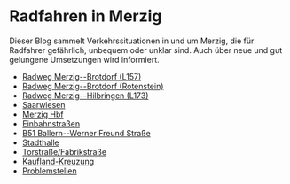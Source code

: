 # Radfahren in Merzig

Dieser Blog sammelt Verkehrssituationen in und um Merzig, die für Radfahrer gefährlich, unbequem oder unklar sind.
Auch über neue und gut gelungene Umsetzungen wird informiert.

- [Radweg Merzig--Brotdorf (L157)](radweg_mzg-bd-l157.md)
- [Radweg Merzig--Brotdorf (Rotenstein)](radweg_mzg-bd-rotenstein.md)
- [Radweg Merzig--Hilbringen (L173)](radweg_mzg-hilbringen-l173.md)
- [Saarwiesen](saarwiesen.md)
- [Merzig Hbf](bahnhof.md)
- [Einbahnstraßen](einbahnstrassen.md)
- [B51 Ballern--Werner Freund Straße](b51-ballern-wfs.md)
- [Stadthalle](Stadthalle-Saar.md)
- [Torstraße/Fabrikstraße](abzweig-torstr-fabrikstr.md)
- [Kaufland-Kreuzung](kaufland-kreuzung.md)
- [Problemstellen](problemstellen.md)


